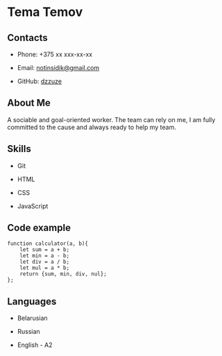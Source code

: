 # Tema Temov

## Contacts

* Phone: +375 xx xxx-xx-xx

* Email: notinsidik@gmail.com

* GitHub: [dzzuze](https://github.com/dzzuze)

## About Me

A sociable and goal-oriented worker. The team can rely on me, I am fully committed to the cause and always ready to help my team.

## Skills

* Git

* HTML

* CSS

* JavaScript

## Code example
```
function calculator(a, b){
    let sum = a + b;
    let min = a - b;
    let div = a / b;
    let mul = a * b;
    return {sum, min, div, nul};
};
```

## Languages

* Belarusian

* Russian

* English - A2